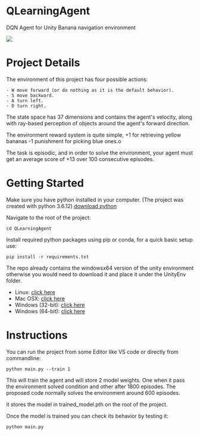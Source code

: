 # QLearningAgent
DQN Agent for Unity Banana navigation environment

![](agent.gif)
# Project Details
The environment of this project has four possible actions:

    - W move forward (or do nothing as it is the default behavior).
    - S move backward.
    - A turn left.
    - D turn right.

The state space has 37 dimensions and contains the agent's velocity, along with ray-based perception of objects around the agent's forward direction.

The environment reward system is quite simple, +1 for retrieving yellow bananas -1 punishment for picking blue ones.o

The task is episodic, and in order to solve the environment, your agent must get an average score of +13 over 100 consecutive episodes.

# Getting Started

Make sure you have python installed in your computer. (The project was created with python 3.6.12) [download python](https://www.python.org/downloads/)

Navigate to the root of the project:

`cd QLearningAgent` 

Install required python packages using pip or conda, for a quick basic setup use:

`pip install -r requirements.txt` 

The repo already contains the windowsx64 version of the unity environment otherwise you would need to download it and place it under the UnityEnv folder.

* Linux: [click here](https://s3-us-west-1.amazonaws.com/udacity-drlnd/P1/Banana/Banana_Linux.zip)
* Mac OSX: [click here](https://s3-us-west-1.amazonaws.com/udacity-drlnd/P1/Banana/Banana.app.zip)
* Windows (32-bit): [click here](https://s3-us-west-1.amazonaws.com/udacity-drlnd/P1/Banana/Banana_Windows_x86.zip)
* Windows (64-bit): [click here](https://s3-us-west-1.amazonaws.com/udacity-drlnd/P1/Banana/Banana_Windows_x86_64.zip)

# Instructions

You can run the project from some Editor like VS code or directly from commandline:

`python main.py --train 1`

This will train the agent and will store 2 model weights. One when it pass the environment solved condition and other after 1800 episodes.
The proposed code normally solves the environment around 600 episodes.

it stores the model in trained_model.pth on the root of the project.

Once the model is trained you can check its behavior by testing it:

`python main.py`